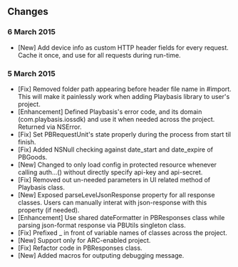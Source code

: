 ## Changes

### 6 March 2015
- [New] Add device info as custom HTTP header fields for every request. Cache it once, and use for all requests during run-time. 

### 5 March 2015
- [Fix] Removed folder path appearing before header file name in #import. This will make it painlessly work when adding Playbasis library to user's project.
- [Enhancement] Defined Playbasis's error code, and its domain (com.playbasis.iossdk) and use it when needed across the project. Returned via NSError.
- [Fix] Set PBRequestUnit's state properly during the process from start til finish.
- [Fix] Added NSNull checking against date_start and date_expire of PBGoods.
- [New] Changed to only load config in protected resource whenever calling auth...() without directly specify api-key and api-secret.
- [Fix] Removed out un-needed parameters in UI related method of Playbasis class.
- [New] Exposed parseLevelJsonResponse property for all response classes. Users can manually interat with json-response with this property (if needed).
- [Enhancement] Use shared dateFormatter in PBResponses class while parsing json-format response via PBUtils singleton class.
- [Fix] Prefixed _ in front of variable names of classes across the project.
- [New] Support only for ARC-enabled project.
- [Fix] Refactor code in PBResponses class.
- [New] Added macros for outputing debugging message.